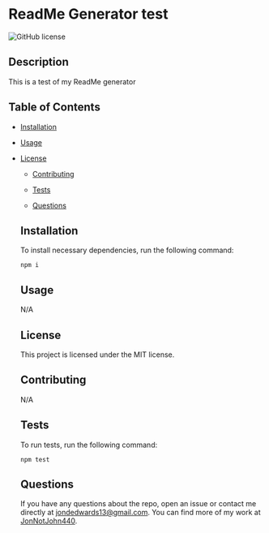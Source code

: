 # ReadMe Generator test
  ![GitHub license](https://img.shields.io/badge/license-MIT-blue.svg)
  
  ## Description
  
  This is a test of my ReadMe generator
  
  ## Table of Contents 
  
  * [Installation](#installation)
  
  * [Usage](#usage)
  
* [License](#license)

  * [Contributing](#contributing)
  
  * [Tests](#tests)
  
  * [Questions](#questions)
  
  ## Installation
  
  To install necessary dependencies, run the following command:
  
  ```
  npm i
  ```
  
  ## Usage
  
  N/A
  
  ## License
  
  This project is licensed under the MIT license.
    
  ## Contributing
  
  N/A
  
  ## Tests
  
  To run tests, run the following command:
  
  ```
  npm test
  ```
  
  ## Questions
  
  If you have any questions about the repo, open an issue or contact me directly at jondedwards13@gmail.com. You can find more of my work at [JonNotJohn440](https://github.com/JonNotJohn440/).
  
  